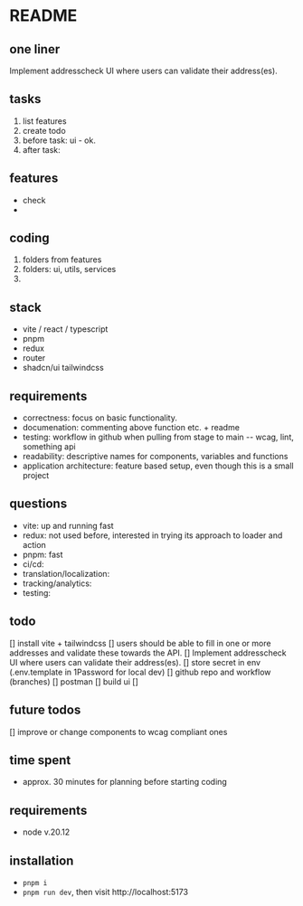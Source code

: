 # README

## one liner
Implement addresscheck UI where users can validate their address(es).


## tasks

1. list features
2. create todo
3. before task: ui - ok.
4. after task: 


## features
- check
- 

## coding
1. folders from features
2. folders: ui, utils, services
3. 


## stack
- vite / react / typescript
- pnpm
- redux
- router
- shadcn/ui tailwindcss


## requirements
- correctness: focus on basic functionality.
- documenation: commenting above function etc. + readme
- testing: workflow in github when pulling from stage to main -- wcag, lint, something api
- readability: descriptive names for components, variables and functions 
- application architecture: feature based setup, even though this is a small project


## questions
- vite: up and running fast
- redux: not used before, interested in trying its approach to loader and action
- pnpm: fast
- ci/cd: 
- translation/localization: 
- tracking/analytics:
- testing: 


## todo
[] install vite + tailwindcss
[] users should be able to fill in one or more addresses and validate these towards the API.
[] Implement addresscheck UI where users can validate their address(es).
[] store secret in env (.env.template in 1Password for local dev)
[] github repo and workflow (branches)
[] postman
[] build ui
[] 


## future todos
[] improve or change components to wcag compliant ones


## time spent
- approx. 30 minutes for planning before starting coding


## requirements
-  node v.20.12

## installation
- `pnpm i`
- `pnpm run dev`, then visit http://localhost:5173